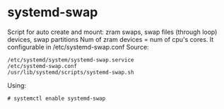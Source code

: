 # systemd-swap
Script for auto create and mount: zram swaps, swap files (through loop) devices, swap partitions
Num of zram devices = num of cpu's cores.
It configurable in /etc/systemd-swap.conf
Source:
```
/etc/systemd/system/systemd-swap.service
/etc/systemd-swap.conf
/usr/lib/systemd/scripts/systemd-swap.sh
```
Using:
```
# systemctl enable systemd-swap
```